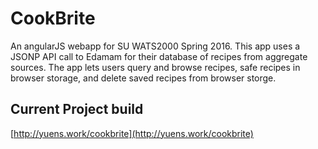# CookBrite

An angularJS webapp for SU WATS2000 Spring 2016.  This app uses a JSONP API call to Edamam for their database of recipes from aggregate sources.  The app lets users query and browse recipes, safe recipes in browser storage, and delete saved recipes from browser storge.  

## Current Project build
[http://yuens.work/cookbrite](http://yuens.work/cookbrite)
